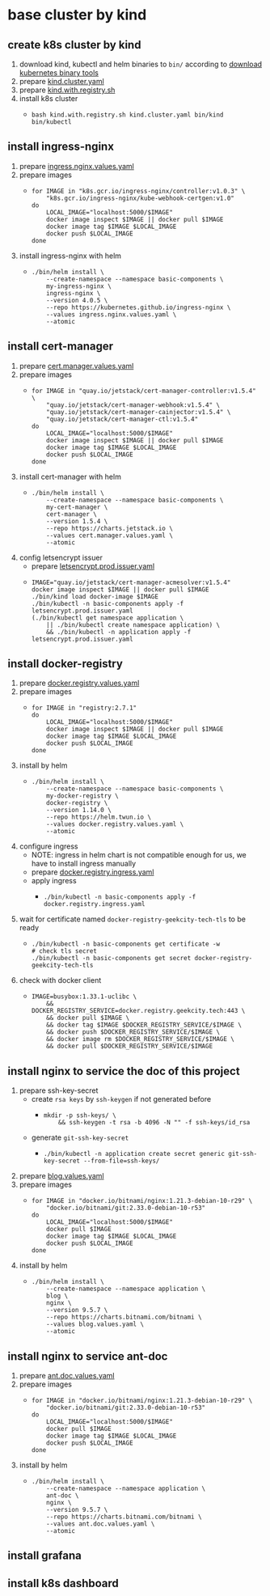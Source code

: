 # base cluster by kind

## create k8s cluster by kind

1. download kind, kubectl and helm binaries to `bin/` according
   to [download kubernetes binary tools](../download.kubernetes.binary.tools.md)
2. prepare [kind.cluster.yaml](resources/kind.cluster.yaml.md)
3. prepare [kind.with.registry.sh](resources/kind.with.registry.sh.md)
4. install k8s cluster
    * ```shell
      bash kind.with.registry.sh kind.cluster.yaml bin/kind bin/kubectl
      ```

## install ingress-nginx

1. prepare [ingress.nginx.values.yaml](resources/ingress.nginx.values.yaml.md)
2. prepare images
    * ```shell
      for IMAGE in "k8s.gcr.io/ingress-nginx/controller:v1.0.3" \
          "k8s.gcr.io/ingress-nginx/kube-webhook-certgen:v1.0"
      do
          LOCAL_IMAGE="localhost:5000/$IMAGE"
          docker image inspect $IMAGE || docker pull $IMAGE
          docker image tag $IMAGE $LOCAL_IMAGE
          docker push $LOCAL_IMAGE
      done
      ```
3. install ingress-nginx with helm
    * ```shell
      ./bin/helm install \
          --create-namespace --namespace basic-components \
          my-ingress-nginx \
          ingress-nginx \
          --version 4.0.5 \
          --repo https://kubernetes.github.io/ingress-nginx \
          --values ingress.nginx.values.yaml \
          --atomic
      ```

## install cert-manager

1. prepare [cert.manager.values.yaml](resources/cert.manager.values.yaml.md)
2. prepare images
    * ```shell
      for IMAGE in "quay.io/jetstack/cert-manager-controller:v1.5.4" \
          "quay.io/jetstack/cert-manager-webhook:v1.5.4" \
          "quay.io/jetstack/cert-manager-cainjector:v1.5.4" \
          "quay.io/jetstack/cert-manager-ctl:v1.5.4"
      do
          LOCAL_IMAGE="localhost:5000/$IMAGE"
          docker image inspect $IMAGE || docker pull $IMAGE
          docker image tag $IMAGE $LOCAL_IMAGE
          docker push $LOCAL_IMAGE
      done
      ```
3. install cert-manager with helm
    * ```shell
      ./bin/helm install \
          --create-namespace --namespace basic-components \
          my-cert-manager \
          cert-manager \
          --version 1.5.4 \
          --repo https://charts.jetstack.io \
          --values cert.manager.values.yaml \
          --atomic
      ```
4. config letsencrypt issuer
    * prepare [letsencrypt.prod.issuer.yaml](resources/letsencrypt.prod.issuer.yaml.md)
    * ```shell
      IMAGE="quay.io/jetstack/cert-manager-acmesolver:v1.5.4"
      docker image inspect $IMAGE || docker pull $IMAGE
      ./bin/kind load docker-image $IMAGE
      ./bin/kubectl -n basic-components apply -f letsencrypt.prod.issuer.yaml
      (./bin/kubectl get namespace application \
          || ./bin/kubectl create namespace application) \
          && ./bin/kubectl -n application apply -f letsencrypt.prod.issuer.yaml
      ```

## install docker-registry

1. prepare [docker.registry.values.yaml](resources/docker.registry.values.yaml.md)
2. prepare images
    * ```shell
      for IMAGE in "registry:2.7.1"
      do
          LOCAL_IMAGE="localhost:5000/$IMAGE"
          docker image inspect $IMAGE || docker pull $IMAGE
          docker image tag $IMAGE $LOCAL_IMAGE
          docker push $LOCAL_IMAGE
      done
      ```
3. install by helm
    * ```shell
      ./bin/helm install \
          --create-namespace --namespace basic-components \
          my-docker-registry \
          docker-registry \
          --version 1.14.0 \
          --repo https://helm.twun.io \
          --values docker.registry.values.yaml \
          --atomic
      ```
4. configure ingress
    * NOTE: ingress in helm chart is not compatible enough for us, we have to install ingress manually
    * prepare [docker.registry.ingress.yaml](resources/docker.registry.ingress.yaml.md)
    * apply ingress
        + ```shell
          ./bin/kubectl -n basic-components apply -f docker.registry.ingress.yaml
          ```
5. wait for certificate named `docker-registry-geekcity-tech-tls` to be ready
    * ```shell
      ./bin/kubectl -n basic-components get certificate -w
      # check tls secret
      ./bin/kubectl -n basic-components get secret docker-registry-geekcity-tech-tls
      ```
6. check with docker client
    * ```shell
      IMAGE=busybox:1.33.1-uclibc \
          && DOCKER_REGISTRY_SERVICE=docker.registry.geekcity.tech:443 \
          && docker pull $IMAGE \
          && docker tag $IMAGE $DOCKER_REGISTRY_SERVICE/$IMAGE \
          && docker push $DOCKER_REGISTRY_SERVICE/$IMAGE \
          && docker image rm $DOCKER_REGISTRY_SERVICE/$IMAGE \
          && docker pull $DOCKER_REGISTRY_SERVICE/$IMAGE
      ```

## install nginx to service the doc of this project

1. prepare ssh-key-secret
    * create `rsa keys` by `ssh-keygen` if not generated before
        + ```shell
          mkdir -p ssh-keys/ \
              && ssh-keygen -t rsa -b 4096 -N "" -f ssh-keys/id_rsa
          ```
    * generate `git-ssh-key-secret`
        + ```shell
          ./bin/kubectl -n application create secret generic git-ssh-key-secret --from-file=ssh-keys/
          ```
2. prepare [blog.values.yaml](resources/blog.values.yaml.md)
3. prepare images
    * ```shell
      for IMAGE in "docker.io/bitnami/nginx:1.21.3-debian-10-r29" \
          "docker.io/bitnami/git:2.33.0-debian-10-r53"
      do
          LOCAL_IMAGE="localhost:5000/$IMAGE"
          docker pull $IMAGE
          docker image tag $IMAGE $LOCAL_IMAGE
          docker push $LOCAL_IMAGE
      done
      ```
4. install by helm
    * ```shell
      ./bin/helm install \
          --create-namespace --namespace application \
          blog \
          nginx \
          --version 9.5.7 \
          --repo https://charts.bitnami.com/bitnami \
          --values blog.values.yaml \
          --atomic
      ```

## install nginx to service ant-doc

1. prepare [ant.doc.values.yaml](resources/ant.doc.values.yaml.md)
2. prepare images
    * ```shell
      for IMAGE in "docker.io/bitnami/nginx:1.21.3-debian-10-r29" \
          "docker.io/bitnami/git:2.33.0-debian-10-r53"
      do
          LOCAL_IMAGE="localhost:5000/$IMAGE"
          docker pull $IMAGE
          docker image tag $IMAGE $LOCAL_IMAGE
          docker push $LOCAL_IMAGE
      done
      ```
3. install by helm
    * ```shell
      ./bin/helm install \
          --create-namespace --namespace application \
          ant-doc \
          nginx \
          --version 9.5.7 \
          --repo https://charts.bitnami.com/bitnami \
          --values ant.doc.values.yaml \
          --atomic
      ```

## install grafana

## install k8s dashboard
